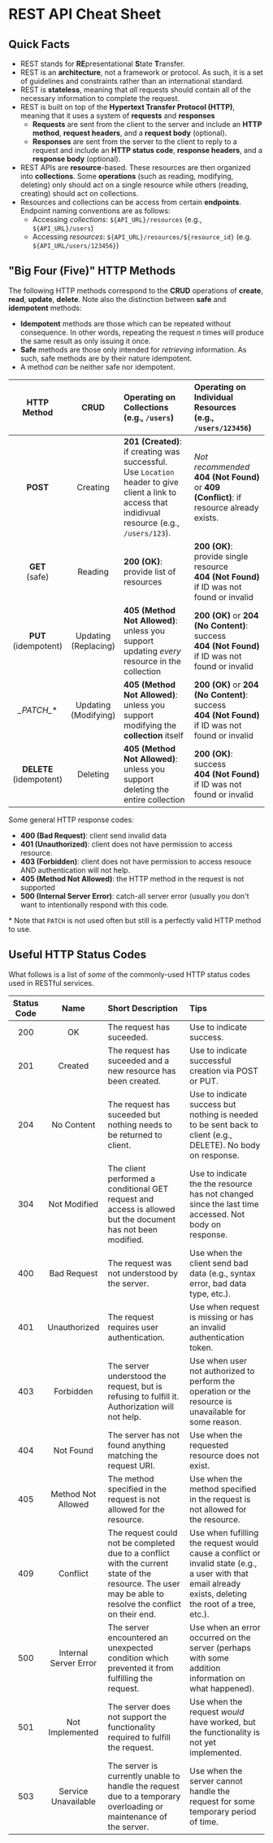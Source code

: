 # REST API Cheat Sheet

## Quick Facts

 * REST stands for **RE**presentational **S**tate **T**ransfer. 
 * REST is an **architecture**, not a framework or protocol. As such, it is a set of guidelines and constraints rather than an international standard.
 * REST is **stateless**, meaning that _all_ requests should contain all of the necessary information to complete the request.
 * REST is built on top of the **Hypertext Transfer Protocol (HTTP)**, meaning that it uses a system of **requests** and **responses**
   * **Requests** are sent from the client to the server and include an **HTTP method**, **request headers**, and a **request body** (optional).
   * **Responses** are sent from the server to the client to reply to a request and include an **HTTP status code**, **response headers**, and a **response body** (optional).
 * REST APIs are **resource**-based. These resources are then organized into **collections**. Some **operations** (such as reading, modifying, deleting) only should act on a single resource while others (reading, creating) should act on collections.
 * Resources and collections can be access from certain **endpoints**. Endpoint naming conventions are as follows:
   * Accessing _collections_: `${API_URL}/resources` (e.g., `${API_URL}/users`)
   * Accessing _resources_: `${API_URL}/resources/${resource_id}` (e.g. `${API_URL/users/123456}`)
   
## "Big Four (Five)" HTTP Methods

The following HTTP methods correspond to the **CRUD** operations of **create**, **read**, **update**, **delete**.
Note also the distinction between **safe** and **idempotent** methods:
 * **Idempotent** methods are those which can be repeated without consequence. In other words, repeating the request _n_ times will produce the same result as only issuing it once.
 * **Safe** methods are those only intended for _retrieving_ information. As such, safe methods are by their nature idempotent.
 * A method _can_ be neither safe nor idempotent.

| HTTP Method | CRUD | Operating on Collections<br/>(e.g., `/users`) | Operating on Individual Resources<br/>(e.g., `/users/123456`) |
| :---: | :---: | :--- | :--- |
| **POST**  | Creating  | **201 (Created)**: if creating was successful. <br/>Use `Location` header to give client a link to access that indidivual resource (e.g., `/users/123`). | _Not recommended_<br/>**404 (Not Found)** or **409 (Conflict)**: if resource already exists. |
| **GET**<br/>(safe)  | Reading | **200 (OK)**: provide list of resources | **200 (OK)**: provide single resource<br/>**404 (Not Found)** if ID was not found or invalid |
| **PUT**<br/>(idempotent) | Updating<br/>(Replacing) | **405 (Method Not Allowed)**: unless you support updating _every_ resource in the collection | **200 (OK)** or **204 (No Content)**: success<br/>**404 (Not Found)** if ID was not found or invalid |
| **_PATCH*_** | Updating<br/>(Modifying) | **405 (Method Not Allowed)**: unless you support modifying the **collection** itself | **200 (OK)** or **204 (No Content)**: success<br/>**404 (Not Found)** if ID was not found or invalid |
| **DELETE**<br/>(idempotent) | Deleting | **405 (Method Not Allowed)**: unless you support deleting the entire collection | **200 (OK)**: success<br/>**404 (Not Found)** if ID was not found or invalid |

Some general HTTP response codes:
 * **400 (Bad Request)**: client send invalid data
 * **401 (Unauthorized)**: client does not have permission to access resource.
 * **403 (Forbidden)**: client does not have permission to access resouce AND authentication will not help.
 * **405 (Method Not Allowed)**: the HTTP method in the request is not supported
 * **500 (Internal Server Error)**: catch-all server error (usually you don't want to intentionally respond with this code.

\* Note that `PATCH` is not used often but still is a perfectly valid HTTP method to use.

## Useful HTTP Status Codes

What follows is a list of _some_ of the commonly-used HTTP status codes used in RESTful services.

| Status Code | Name | Short Description | Tips |
| :---: | :---: | :--- | :--- |
| 200 | OK | The request has suceeded. | Use to indicate success. |
| 201 | Created | The request has suceeded and a new resource has been created. | Use to indicate successful creation via POST or PUT. |
| 204 | No Content | The request has suceeded but nothing needs to be returned to client. | Use to indicate success but nothing is needed to be sent back to client (e.g., DELETE). No body on response. |
| 304 | Not Modified | The client performed a conditional GET request and access is allowed but the document has not been modified. | Use to indicate the the resource has not changed since the last time accessed. Not body on response. |
| 400 | Bad Request | The request was not understood by the server. | Use when the client send bad data (e.g., syntax error, bad data type, etc.). |
| 401 | Unauthorized | The request requires user authentication. | Use when request is missing or has an invalid authentication token. | 
| 403 | Forbidden | The server understood the request, but is refusing to fulfill it. Authorization will not help. | Use when user not authorized to perform the operation or the resource is unavailable for some reason. | 
| 404 | Not Found | The server has not found anything matching the request URI. | Use when the requested resource does not exist. |
| 405 | Method Not Allowed | The method specified in the request is not allowed for the resource. | Use when the method specified in the request is not allowed for the resource. |
| 409 | Conflict | The request could not be completed due to a conflict with the current state of the resource. The user may be able to resolve the conflict on their end. | Use when fufilling the request would cause a conflict or invalid state (e.g., a user with that email already exists, deleting the root of a tree, etc.). |
| 500 | Internal Server Error | The server encountered an unexpected condition which prevented it from fulfilling the request. | Use when an error occurred on the server (perhaps with some addition information on what happened). | 
| 501 | Not Implemented | The server does not support the functionality required to fulfill the request. | Use when the request _would_ have worked, but the functionality is not yet implemented.
| 503 | Service Unavailable | The server is currently unable to handle the request due to a temporary overloading or maintenance of the server. | Use when the server cannot handle the request for some temporary period of time. | 
